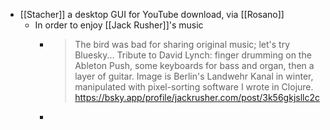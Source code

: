 - [[Stacher]] a desktop GUI for YouTube download, via [[Rosano]]
	- In order to enjoy [[Jack Rusher]]'s music
		- > The bird was bad for sharing original music; let's try Bluesky...
		  > Tribute to David Lynch: finger drumming on the Ableton Push, some keyboards for bass and organ, then a layer of guitar.
		  > Image is Berlin's Landwehr Kanal in winter, manipulated with pixel-sorting software I wrote in Clojure.
		  > https://bsky.app/profile/jackrusher.com/post/3k56gkjsllc2c
		-